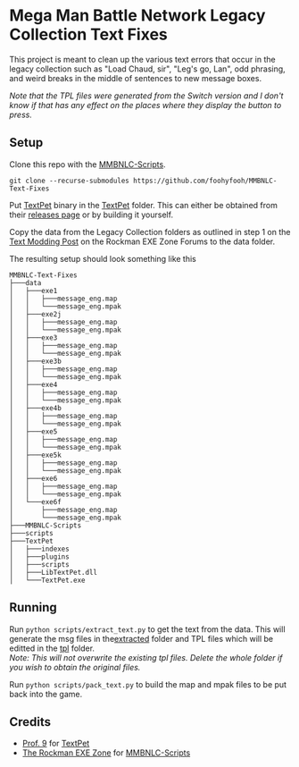 # Mega Man Battle Network Legacy Collection Text Fixes
This project is meant to clean up the various text errors that occur in the legacy collection such as "Load Chaud, sir", "Leg's go, Lan", odd phrasing, and weird breaks in the middle of sentences to new message boxes.

*Note that the TPL files were generated from the Switch version and I don't know if that has any effect on the places where they display the button to press.*

## Setup
Clone this repo with the [MMBNLC-Scripts](https://github.com/RockmanEXEZone/MMBNLC-Scripts).
```
git clone --recurse-submodules https://github.com/foohyfooh/MMBNLC-Text-Fixes
```

Put [TextPet](https://github.com/Prof9/TextPet) binary in the [TextPet](TextPet) folder. This can either be obtained from their [releases page](https://github.com/Prof9/TextPet/releases) or by building it yourself.

Copy the data from the Legacy Collection folders as outlined in step 1 on the
[Text Modding Post](https://forums.therockmanexezone.com/mmbnlc-text-modding-in-mega-man-battle-network-leg-t16725.html) on the Rockman EXE Zone Forums to the data folder.

The resulting setup should look something like this
```
MMBNLC-Text-Fixes
├───data
│   ├───exe1
│   │   ├───message_eng.map
│   │   └───message_eng.mpak
│   ├───exe2j
│   │   ├───message_eng.map
│   │   └───message_eng.mpak
│   ├───exe3
│   │   ├───message_eng.map
│   │   └───message_eng.mpak
│   ├───exe3b
│   │   ├───message_eng.map
│   │   └───message_eng.mpak
│   ├───exe4
│   │   ├───message_eng.map
│   │   └───message_eng.mpak
│   ├───exe4b
│   │   ├───message_eng.map
│   │   └───message_eng.mpak
│   ├───exe5
│   │   ├───message_eng.map
│   │   └───message_eng.mpak
│   ├───exe5k
│   │   ├───message_eng.map
│   │   └───message_eng.mpak
│   ├───exe6
│   │   ├───message_eng.map
│   │   └───message_eng.mpak
│   └───exe6f
│       ├───message_eng.map
│       └───message_eng.mpak
├───MMBNLC-Scripts
├───scripts
├───TextPet
│   ├───indexes
│   ├───plugins
│   ├───scripts
│   ├───LibTextPet.dll
│   └───TextPet.exe
```

## Running
Run `python scripts/extract_text.py` to get the text from the data. This will generate the msg files in the[extracted](extracted) folder and TPL files which will be editted in the [tpl](tpl) folder. <br>
*Note: This will not overwrite the existing tpl files. Delete the whole folder if you wish to obtain the original files.*

Run `python scripts/pack_text.py` to build the map and mpak files to be put back into the game.

## Credits
- [Prof. 9](https://github.com/Prof9) for [TextPet](https://github.com/Prof9/TextPet)
- [The Rockman EXE Zone](https://github.com/RockmanEXEZone) for [MMBNLC-Scripts](https://github.com/RockmanEXEZone/MMBNLC-Scripts)
